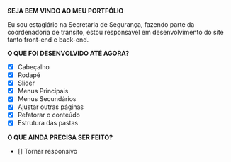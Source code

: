 **SEJA BEM VINDO AO MEU PORTFÓLIO**

Eu sou estagiário na Secretaria de Segurança, fazendo parte da coordenadoria de trânsito, estou responsável em desenvolvimento do site tanto front-end e back-end.

**O QUE FOI DESENVOLVIDO ATÉ AGORA?**

- [x] Cabeçalho 
- [x] Rodapé
- [x] Slider
- [x] Menus Principais
- [x] Menus Secundários
- [x] Ajustar outras páginas
- [x] Refatorar o conteúdo <main></main>
- [x] Estrutura das pastas

**O QUE AINDA PRECISA SER FEITO?**

- [] Tornar responsivo



